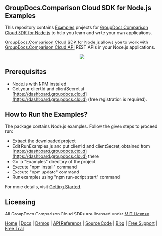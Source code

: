 ## GroupDocs.Comparison Cloud SDK for Node.js Examples
This repository contains [Examples](Examples) projects for [GroupDocs.Comparison Cloud SDK for Node.js](https://github.com/groupdocs-comparison-cloud/groupdocs-comparison-cloud-node) to help you learn and write your own applications.


[GroupDocs.Comparison Cloud SDK for Node.js](https://products.groupdocs.cloud/comparison/node) allows you to work with [GroupDocs.Comparison Cloud API](https://products.groupdocs.cloud/comparison) REST APIs in your Node.js applications.

<p align="center">
  <a title="Download complete GroupDocs.Comparison Cloud SDK Node.js Example source code" href="https://github.com/groupdocs-comparison-cloud/groupdocs-comparison-cloud-node-samples/archive/master.zip">
	<img src="https://raw.github.com/AsposeExamples/java-examples-dashboard/master/images/downloadZip-Button-Large.png" />
  </a>
</p>

## Prerequisites

+ Node.js with NPM installed
+ Get your clientId and clientSecret at [https://dashboard.groupdocs.cloud](https://dashboard.groupdocs.cloud) (free registration is required).

## How to Run the Examples?

The package contains Node.js examples. Follow the given steps to proceed run:

* Extract the downloaded project
* Edit RunExamples.js and put clientId and clientSecret, obtained from [https://dashboard.groupdocs.cloud](https://dashboard.groupdocs.cloud) there
* Go to "Examples" directory of the project
* Execute "npm install" command
* Execute "npm update" command
* Run examples using "npm run-script start" command

For more details, visit  [Getting Started](https://docs.groupdocs.cloud/comparison/getting-started/).

## Licensing
All GroupDocs.Comparison Cloud SDKs are licensed under [MIT License](LICENSE).

[Home](https://www.groupdocs.cloud/) | [Docs](https://docs.groupdocs.cloud/comparison/) | [Demos](https://products.groupdocs.app/comparison/family) | [API Reference](https://apireference.groupdocs.cloud/comparison/) | [Source Code](https://github.com/groupdocs-comparison-cloud/groupdocs-comparison-cloud-node) | [Blog](https://blog.groupdocs.cloud/category/comparison/) | [Free Support](https://forum.groupdocs.cloud/c/comparison) | [Free Trial](https://purchase.groupdocs.cloud/trial)

